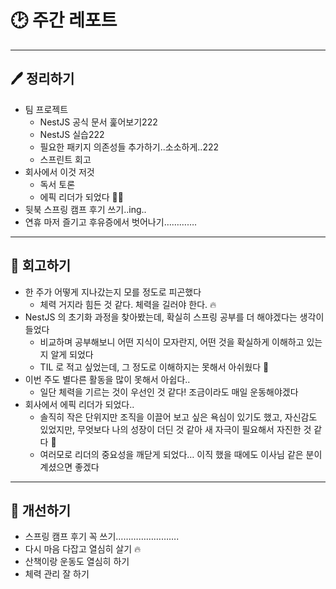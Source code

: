 # 🕑 주간 레포트

---

## 🖊 정리하기

- 팀 프로젝트
  - NestJS 공식 문서 훑어보기222
  - NestJS 실습222
  - 필요한 패키지 의존성들 추가하기..소소하게..222
  - 스프린트 회고
- 회사에서 이것 저것
  - 독서 토론
  - 에픽 리더가 되었다 😵‍💫
- 뒷북 스프링 캠프 후기 쓰기..ing..
- 연휴 마저 즐기고 후유증에서 벗어나기………….

---

## 💭 회고하기

- 한 주가 어떻게 지나갔는지 모를 정도로 피곤했다
  - 체력 거지라 힘든 것 같다. 체력을 길러야 한다. 🔥
- NestJS 의 초기화 과정을 찾아봤는데, 확실히 스프링 공부를 더 해야겠다는 생각이 들었다
  - 비교하며 공부해보니 어떤 지식이 모자란지, 어떤 것을 확실하게 이해하고 있는지 알게 되었다
  - TIL 로 적고 싶었는데, 그 정도로 이해하지는 못해서 아쉬웠다 🥲
- 이번 주도 별다른 활동을 많이 못해서 아쉽다..
  - 일단 체력을 기르는 것이 우선인 것 같다! 조금이라도 매일 운동해야겠다
- 회사에서 에픽 리더가 되었다..
  - 솔직히 작은 단위지만 조직을 이끌어 보고 싶은 욕심이 있기도 했고, 자신감도 있었지만, 무엇보다 나의 성장이 더딘 것 같아 새 자극이 필요해서 자진한 것 같다 🙌
  - 여러모로 리더의 중요성을 깨닫게 되었다… 이직 했을 때에도 이사님 같은 분이 계셨으면 좋겠다

---

## 🥊 개선하기

- 스프링 캠프 후기 꼭 쓰기…………………….
- 다시 마음 다잡고 열심히 살기 🔥
- 산책이랑 운동도 열심히 하기
- 체력 관리 잘 하기
